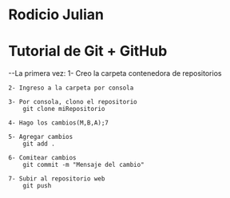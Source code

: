 # Rodicio Julian
# Tutorial de Git + GitHub

--La primera vez:
	1- Creo la carpeta contenedora de repositorios

	2- Ingreso a la carpeta por consola

	3- Por consola, clono el repositorio
		git clone miRepositorio

	4- Hago los cambios(M,B,A);7

	5- Agregar cambios
		git add .

	6- Comitear cambios
		git commit -m "Mensaje del cambio"

	7- Subir al repositorio web
		git push
